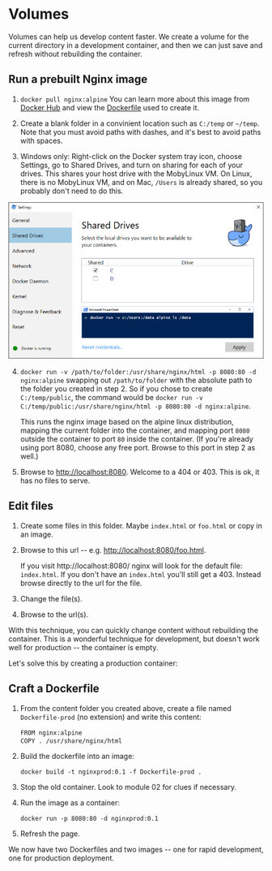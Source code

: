 Volumes
=======

Volumes can help us develop content faster.  We create a volume for the current directory in a development container, and then we can just save and refresh without rebuilding the container.


Run a prebuilt Nginx image
--------------------------

1. `docker pull nginx:alpine`  You can learn more about this image from [Docker Hub](https://hub.docker.com/_/nginx/) and view the [Dockerfile](https://github.com/nginxinc/docker-nginx/blob/590f9ba27d6d11da346440682891bee6694245f5/mainline/alpine/Dockerfile) used to create it.

2. Create a blank folder in a convinient location such as `C:/temp` or `~/temp`.  Note that you must avoid paths with dashes, and it's best to avoid paths with spaces.

3. Windows only: Right-click on the Docker system tray icon, choose Settings, go to Shared Drives, and turn on sharing for each of your drives.  This shares your host drive with the MobyLinux VM.  On Linux, there is no MobyLinux VM, and on Mac, `/Users` is already shared, so you probably don't need to do this.

![Windows: Turn on Shared Drives](shared-drives.png)

4. `docker run -v /path/to/folder:/usr/share/nginx/html -p 8080:80 -d nginx:alpine` swapping out `/path/to/folder` with the absolute path to the folder you created in step 2.  So if you chose to create `C:/temp/public`, the command would be `docker run -v C:/temp/public:/usr/share/nginx/html -p 8080:80 -d nginx:alpine`.

   This runs the nginx image based on the alpine linux distribution, mapping the current folder into the container, and mapping port `8080` outside the container to port `80` inside the container.  (If you're already using port 8080, choose any free port.  Browse to this port in step 2 as well.)

5. Browse to [http://localhost:8080](http://localhost:8080).  Welcome to a 404 or 403.  This is ok, it has no files to serve.


Edit files
----------

1. Create some files in this folder.  Maybe `index.html` or `foo.html` or copy in an image.

2. Browse to this url -- e.g. [http://localhost:8080/foo.html](http://localhost:8080/foo.html).

   If you visit http://localhost:8080/ nginx will look for the default file: `index.html`.  If you don't have an `index.html` you'll still get a 403.  Instead browse directly to the url for the file.

3. Change the file(s).

4. Browse to the url(s).

With this technique, you can quickly change content without rebuilding the container.  This is a wonderful technique for development, but doesn't work well for production -- the container is empty.

Let's solve this by creating a production container:


Craft a Dockerfile
------------------

1. From the content folder you created above, create a file named `Dockerfile-prod` (no extension) and write this content:

   ```
   FROM nginx:alpine
   COPY . /usr/share/nginx/html
   ```

2. Build the dockerfile into an image:

   ```
   docker build -t nginxprod:0.1 -f Dockerfile-prod .
   ```

3. Stop the old container.  Look to module 02 for clues if necessary.

3. Run the image as a container:

   ```
   docker run -p 8080:80 -d nginxprod:0.1
   ```

4. Refresh the page.

We now have two Dockerfiles and two images -- one for rapid development, one for production deployment.
